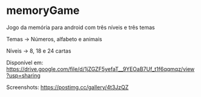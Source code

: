 # memoryGame
Jogo da memória para android com três níveis e três temas

Temas -> Números, alfabeto e animais

Níveis -> 8, 18 e 24 cartas

Disponível em:
https://drive.google.com/file/d/1jZGZF5yefaT__9YEOaB7Uf_t1f6qqmqz/view?usp=sharing

Screenshots:
https://postimg.cc/gallery/4t3JzQZ
